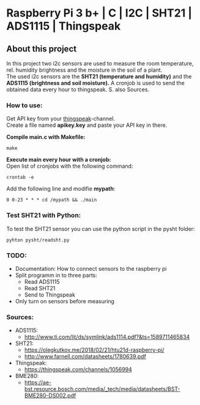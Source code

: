 # Raspberry Pi 3 b+ | C | I2C | SHT21 | ADS1115 | Thingspeak
## About this project
In this project two i2c sensors are used to measure the room temperature, rel. humidity
brightness and the moisture in the soil of a plant.  
The used i2c sensors are the **SHT21 (temperature and humidity)** and the **ADS1115
(brightness and soil moisture).**
A cronjob is used to send the obtained data every hour to thingspeak.
S. also Sources.

### How to use:
Get API key from your [thingspeak](https://www.thingspeak.com)-channel.  
Create a file named **apikey.key** and paste your API key in there.

**Compile main.c with Makefile:**
```
make
```
**Execute main every hour with a cronjob:**  
Open list of cronjobs with the following command:
```
crontab -e
```
Add the following line and modifie **mypath**:
```
0 0-23 * * * cd /mypath && ./main
```

### Test SHT21 with Python:
To test the SHT21 sensor you can use the python script in the pysht folder:
```
pyhton pysht/readsht.py
```

### TODO:
- Documentation: How to connect sensors to the raspberry pi
- Split programm in to three parts:
    - Read ADS1115
    - Read SHT21
    - Send to Thingspeak 
- Only turn on sensors before measuring

### Sources:
- ADS1115:
    - http://www.ti.com/lit/ds/symlink/ads1114.pdf?&ts=1589711465834
- SHT21:
    - https://olegkutkov.me/2018/02/21/htu21d-raspberry-pi/    
    - http://www.farnell.com/datasheets/1780639.pdf
- Thingspeak:
    - https://thingspeak.com/channels/1056994
- BME280:
    - https://ae-bst.resource.bosch.com/media/_tech/media/datasheets/BST-BME280-DS002.pdf

